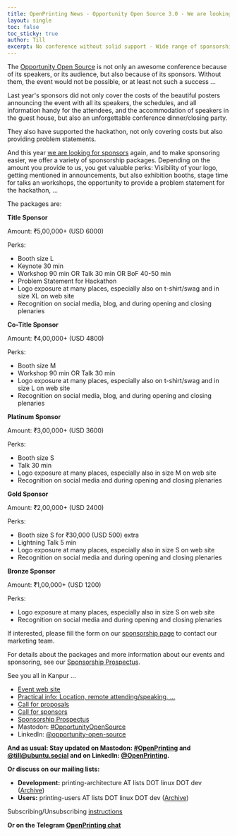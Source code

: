 ```yaml
---
title: OpenPrinting News - Opportunity Open Source 3.0 - We are looking for sponsors
layout: single
toc: false
toc_sticky: true
author: Till
excerpt: No conference without solid support - Wide range of sponsorship packages available
---
```

The [Opportunity Open Source](https://oosc3ubucon.netlify.app/) is not only an awesome conference because of its speakers, or its audience, but also because of its sponsors. Without them, the event would not be possible, or at least not such a success ...

Last year's sponsors did not only cover the costs of the beautiful posters announcing the event with all its speakers, the schedules, and all information handy for the attendees, and the accommodation of speakers in the guest house, but also an unforgettable conference dinner/closing party.

They also have supported the hackathon, not only covering costs but also providing problem statements.

And this year [we are looking for sponsors](https://oosc3ubucon.netlify.app/sponsors) again, and to make sponsoring easier, we offer a variety of sponsorship packages. Depending on the amount you provide to us, you get valuable perks: Visibility of your logo, getting mentioned in announcements, but also exhibition booths, stage time for talks an workshops, the opportunity to provide a problem statement for the hackathon, ...

The packages are:

**Title Sponsor**

Amount: ₹5,00,000+ (USD 6000)

Perks:
- Booth size L
- Keynote 30 min
- Workshop 90 min OR Talk 30 min OR BoF 40-50 min
- Problem Statement for Hackathon
- Logo exposure at many places, especially also on t-shirt/swag and in size XL on web site
- Recognition on social media, blog, and during opening and closing plenaries

**Co-Title Sponsor**

Amount: ₹4,00,000+ (USD 4800)

Perks:
- Booth size M
- Workshop 90 min OR Talk 30 min
- Logo exposure at many places, especially also on t-shirt/swag and in size L on web site 
- Recognition on social media, blog, and during opening and closing plenaries

**Platinum Sponsor**

Amount: ₹3,00,000+ (USD 3600)

Perks:
- Booth size S
- Talk 30 min
- Logo exposure at many places, especially also in size M on web site 
- Recognition on social media and during opening and closing plenaries

**Gold Sponsor**

Amount: ₹2,00,000+ (USD 2400)

Perks:
- Booth size S for ₹30,000 (USD 500) extra
- Lightning Talk 5 min
- Logo exposure at many places, especially also in size S on web site 
- Recognition on social media and during opening and closing plenaries

**Bronze Sponsor**

Amount: ₹1,00,000+ (USD 1200)

Perks:
- Logo exposure at many places, especially also in size S on web site 
- Recognition on social media and during opening and closing plenaries


If interested, please fill the form on our [sponsorship page](https://oosc3ubucon.netlify.app/sponsors) to contact our marketing team.

For details about the packages and more information about our events and sponsoring, see our [Sponsorship Prospectus](https://drive.google.com/uc?export=download&id=1oy3cB3bTQbsb2a-Lx4rukKbsqZ5zup3L).

See you all in Kanpur ...

- [Event web site](https://oosc3ubucon.netlify.app/)
- [Practical info: Location, remote attending/speaking, ...](https://events.canonical.com/event/134/)
- [Call for proposals](https://events.canonical.com/event/134/abstracts/)
- [Call for sponsors](https://oosc3ubucon.netlify.app/sponsors)
- [Sponsorship Prospectus](https://drive.google.com/uc?export=download&id=1oy3cB3bTQbsb2a-Lx4rukKbsqZ5zup3L)
- Mastodon: [#OpportunityOpenSource](https://ubuntu.social/tags/OpportunityOpenSource)
- LinkedIn: [@opportunity-open-source](https://www.linkedin.com/company/opportunity-open-source/)


**And as usual: Stay updated on Mastodon: [#OpenPrinting](https://ubuntu.social/tags/OpenPrinting) and [@till@ubuntu.social](https://ubuntu.social/@till) and on LinkedIn: [@OpenPrinting](https://www.linkedin.com/company/openprinting/).**

**Or discuss on our mailing lists:**
- **Development:** printing-architecture AT lists DOT linux DOT dev ([Archive](https://lore.kernel.org/printing-architecture/))
- **Users:** printing-users AT lists DOT linux DOT dev ([Archive](https://lore.kernel.org/printing-users/))

Subscribing/Unsubscribing [instructions](https://subspace.kernel.org/subscribing.html)

**Or on the Telegram [OpenPrinting chat](https://t.me/+RizBbjXz4uU2ZWM1)**

